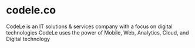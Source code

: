 # codele.co

CodeLe is an IT solutions & services company with a focus on digital technologies CodeLe uses the power of Mobile, Web, Analytics, Cloud, and Digital technology
